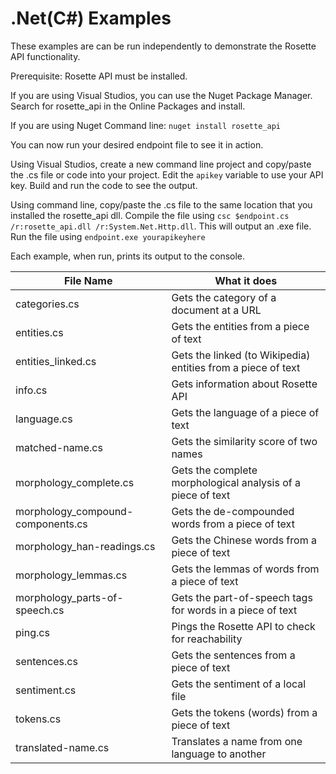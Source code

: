 .Net(C#) Examples
==================

These examples are can be run independently to demonstrate the Rosette API functionality.

Prerequisite: Rosette API must be installed. 

If you are using Visual Studios, you can use the Nuget Package Manager.
Search for rosette_api in the Online Packages and install.

If you are using Nuget Command line: `nuget install rosette_api`

You can now run your desired endpoint file to see it in action.

Using Visual Studios, create a new command line project and copy/paste the .cs file or code into your project. 
Edit the `apikey` variable to use your API key. Build and run the code to see the output. 

Using command line, copy/paste the .cs file to the same location that you installed the rosette_api dll. 
Compile the file using `csc $endpoint.cs /r:rosette_api.dll /r:System.Net.Http.dll`. This will output an .exe file.
Run the file using `endpoint.exe yourapikeyhere` 

Each example, when run, prints its output to the console.

| File Name                     | What it does                                          | 
| -------------                 |-------------                                        | 
| categories.cs                    | Gets the category of a document at a URL              | 
| entities.cs                      | Gets the entities from a piece of text                | 
| entities_linked.cs               | Gets the linked (to Wikipedia) entities from a piece of text |
| info.cs                          | Gets information about Rosette API                    | 
| language.cs                      | Gets the language of a piece of text                  | 
| matched-name.cs                  | Gets the similarity score of two names                | 
| morphology_complete.cs               | Gets the complete morphological analysis of a piece of text| 
| morphology_compound-components.cs    | Gets the de-compounded words from a piece of text     | 
| morphology_han-readings.cs           | Gets the Chinese words from a piece of text           | 
| morphology_lemmas.cs                 | Gets the lemmas of words from a piece of text         | 
| morphology_parts-of-speech.cs        | Gets the part-of-speech tags for words in a piece of text | 
| ping.cs                          | Pings the Rosette API to check for reachability       | 
| sentences.cs                     | Gets the sentences from a piece of text               |
| sentiment.cs                     | Gets the sentiment of a local file                    | 
| tokens.cs                        | Gets the tokens (words) from a piece of text          | 
| translated-name.cs               | Translates a name from one language to another        |

